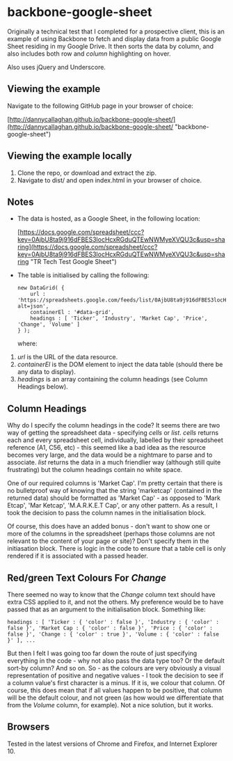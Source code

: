 backbone-google-sheet
=====================

Originally a technical test that I completed for a prospective client, this is an example of using Backbone to fetch and display data from a public Google Sheet residing in my Google Drive. It then sorts the data by column, and also includes both row and *column* highlighting on hover.

Also uses jQuery and Underscore.

Viewing the example
---------------------------------

Navigate to the following GitHub page in your browser of choice:

[http://dannycallaghan.github.io/backbone-google-sheet/](http://dannycallaghan.github.io/backbone-google-sheet/ "backbone-google-sheet")

Viewing the example locally
-----------------------------------------

1.  Clone the repo, or download and extract the zip.
2.  Navigate to dist/ and open index.html in your browser of choice.

Notes
-----

*   The data is hosted, as a Google Sheet, in the following location:

	[https://docs.google.com/spreadsheet/ccc?key=0AjbU8ta9j916dFBES3locHcxRGduQTEwNWMyeXVQU3c&usp=sharing](https://docs.google.com/spreadsheet/ccc?key=0AjbU8ta9j916dFBES3locHcxRGduQTEwNWMyeXVQU3c&usp=sharing "TR Tech Test Google Sheet")

*   The table is initialised by calling the following:

	````
	new DataGrid( { 
		url : 'https://spreadsheets.google.com/feeds/list/0AjbU8ta9j916dFBES3locHcxRGduQTEwNWMyeXVQU3c/1/public/basic?alt=json',
		containerEl : '#data-grid',
		headings : [ 'Ticker', 'Industry', 'Market Cap', 'Price', 'Change', 'Volume' ] 
	} );
	````

	where:
	
1.	*url* is the URL of the data resource.
2.	*containerEl* is the DOM element to inject the data table (should there be any data to display).
3.	*headings* is an array containing the column headings (see Column Headings below).

Column Headings
----------------------------------------------

Why do I specify the column headings in the code? It seems there are two way of getting the spreadsheet data - specifying *cells* or *list*. *cells* returns each and every spreadsheet cell, individually, labelled by their spreadsheet reference (A1, C56, etc) - this seemed like a bad idea as the resource becomes very large, and the data would be a nightmare to parse and to associate. *list* returns the data in a much friendlier way (although still quite frustrating) but the column headings contain no white space.

One of our required columns is 'Market Cap'. I'm pretty certain that there is no bulletproof way of knowing that the string 'marketcap' (contained in the returned data) should be formatted as 'Market Cap' - as opposed to 'Mark Etcap', 'Mar Ketcap', 'M.A.R.K.E.T Cap', or any other pattern. As a result, I took the decision to pass the column names in the initialisation block.

Of course, this does have an added bonus - don't want to show one or more of the columns in the spreadsheet (perhaps those columns are not relevant to the content of your page or site)? Don't specify them in the initiasation block. There is logic in the code to ensure that a table cell is only rendered if it is associated with a passed header.

Red/green Text Colours For *Change*
-------------------

There seemed no way to know that the *Change* column text should have extra CSS applied to it, and not the others. My preference would be to have passed that as an argument to the initialisation block. Something like:

	headings : [ 'Ticker : { 'color' : false }', 'Industry : { 'color' : false }', 'Market Cap : { 'color' : false }', 'Price : { 'color' : false }', 'Change : { 'color' : true }', 'Volume : { 'color' : false }' ], ...

But then I felt I was going too far down the route of just specifying everything in the code - why not also pass the data type too? Or the default sort-by column? And so on. So - as the colours are very obviously a visual representation of positive and negative values - I took the decision to see if a column value's first character is a minus. If it is, we colour that column. Of course, this does mean that if all values happen to be positive, that column will be the default colour, and not green (as how would we differentiate that from the *Volume* column, for example). Not a nice solution, but it works.

Browsers
-------------------

Tested in the latest versions of Chrome and Firefox, and Internet Explorer 10.


